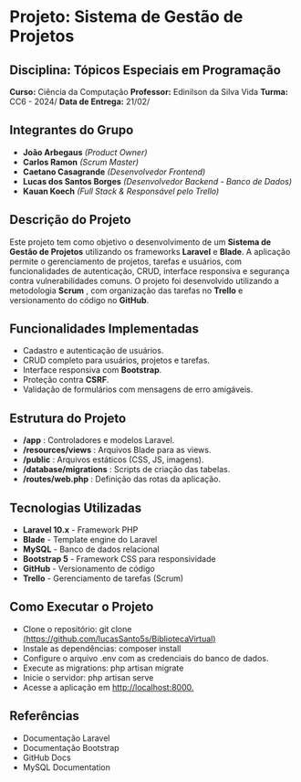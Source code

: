 # Projeto: Sistema de Gestão de Projetos

## Disciplina: Tópicos Especiais em Programação

**Curso:** Ciência da Computação
**Professor:** Edinilson da Silva Vida
**Turma:** CC6 - 2024/
**Data de Entrega:** 21/02/

## Integrantes do Grupo

- **João Arbegaus** _(Product Owner)_
- **Carlos Ramon** _(Scrum Master)_
- **Caetano Casagrande** _(Desenvolvedor Frontend)_
- **Lucas dos Santos Borges** _(Desenvolvedor Backend - Banco de Dados)_
- **Kauan Koech** _(Full Stack & Responsável pelo Trello)_

## Descrição do Projeto

Este projeto tem como objetivo o desenvolvimento de um **Sistema de Gestão de Projetos**
utilizando os frameworks **Laravel** e **Blade**. A aplicação permite o gerenciamento de projetos,
tarefas e usuários, com funcionalidades de autenticação, CRUD, interface responsiva e
segurança contra vulnerabilidades comuns.
O projeto foi desenvolvido utilizando a metodologia **Scrum** , com organização das tarefas no
**Trello** e versionamento do código no **GitHub**.

## Funcionalidades Implementadas

- Cadastro e autenticação de usuários.
- CRUD completo para usuários, projetos e tarefas.
- Interface responsiva com **Bootstrap**.
- Proteção contra **CSRF**.
- Validação de formulários com mensagens de erro amigáveis.


## Estrutura do Projeto

- **/app** : Controladores e modelos Laravel.
- **/resources/views** : Arquivos Blade para as views.
- **/public** : Arquivos estáticos (CSS, JS, imagens).
- **/database/migrations** : Scripts de criação das tabelas.
- **/routes/web.php** : Definição das rotas da aplicação.

## Tecnologias Utilizadas

- **Laravel 10.x** - Framework PHP
- **Blade** - Template engine do Laravel
- **MySQL** - Banco de dados relacional
- **Bootstrap 5** - Framework CSS para responsividade
- **GitHub** - Versionamento de código
- **Trello** - Gerenciamento de tarefas (Scrum)

## Como Executar o Projeto

- Clone o repositório:
git clone [(https://github.com/lucasSanto5s/BibliotecaVirtual)](https://github.com/lucasSanto5s/BibliotecaVirtual) 
- Instale as dependências:
composer install
- Configure o arquivo .env com as credenciais do banco de dados.
- Execute as migrations:
php artisan migrate
- Inicie o servidor:
php artisan serve
- Acesse a aplicação em [http://localhost:8000.](http://localhost:8000.)

## Referências


- Documentação Laravel
- Documentação Bootstrap
- GitHub Docs
- MySQL Documentation


